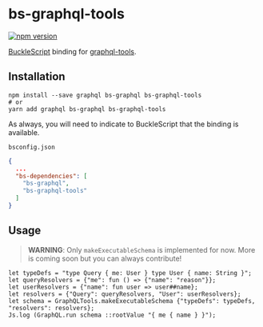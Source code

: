 # bs-graphql-tools

[![npm version](https://badge.fury.io/js/bs-graphql-tools.svg)](https://badge.fury.io/js/bs-graphql-tools)

[BuckleScript](https://bucklescript.github.io/) binding for [graphql-tools](https://github.com/apollographql/graphql-tools/).

## Installation

```
npm install --save graphql bs-graphql bs-graphql-tools
# or
yarn add graphql bs-graphql bs-graphql-tools
```

As always, you will need to indicate to BuckleScript that the binding is available.

`bsconfig.json`
```json
{
  ...
  "bs-dependencies": [
    "bs-graphql",
    "bs-graphql-tools"
  ]
}
```

## Usage

> **WARNING**: Only `makeExecutableSchema` is implemented for now. More is coming soon but you can always contribute!

```reason
let typeDefs = "type Query { me: User } type User { name: String }";
let queryResolvers = {"me": fun () => {"name": "reason"}};
let userResolvers = {"name": fun user => user##name};
let resolvers = {"Query": queryResolvers, "User": userResolvers};
let schema = GraphQLTools.makeExecutableSchema {"typeDefs": typeDefs, "resolvers": resolvers};
Js.log (GraphQL.run schema ::rootValue "{ me { name } }");
```
